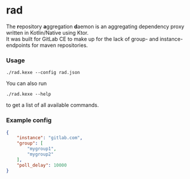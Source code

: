 # rad

The **r**epository **a**ggregation **d**aemon is an aggregating dependency proxy written in Kotlin/Native using Ktor.  
It was built for GitLab CE to make up for the lack of group- and instance-endpoints for maven repositories.

### Usage

```shell
./rad.kexe --config rad.json
```

You can also run

```shell
./rad.kexe --help
```

to get a list of all available commands.

### Example config

```json
{
    "instance": "gitlab.com",
    "group": [
        "mygroup1",
        "mygroup2"
    ],
    "poll_delay": 10000
}
```